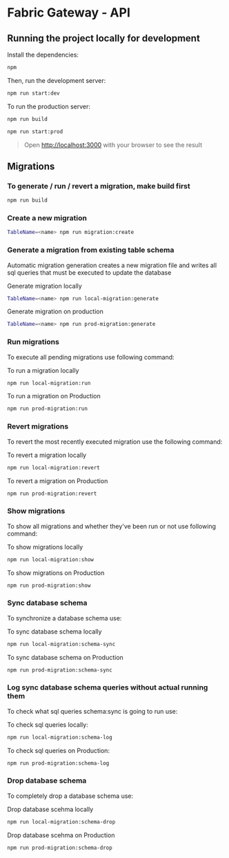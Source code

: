 # Fabric Gateway - API

## Running the project locally for development

Install the dependencies:

```bash
npm
```

Then, run the development server:

```bash
npm run start:dev
```

To run the production server:

```bash
npm run build
```

```bash
npm run start:prod
```

> Open [http://localhost:3000](http://localhost:3000) with your browser to see the result

## Migrations

### To generate / run / revert a migration, make build first

```bash
npm run build
```

### Create a new migration

```bash
TableName=<name> npm run migration:create
```

### Generate a migration from existing table schema <br />

Automatic migration generation creates a new migration file and writes all sql queries that must be executed to update the database

Generate migration locally

```bash
TableName=<name> npm run local-migration:generate
```

Generate migration on production

```bash
TableName=<name> npm run prod-migration:generate
```

### Run migrations <br />

To execute all pending migrations use following command:

To run a migration locally

```bash
npm run local-migration:run
```

To run a migration on Production

```bash
npm run prod-migration:run
```

### Revert migrations <br />

To revert the most recently executed migration use the following command:

To revert a migration locally

```bash
npm run local-migration:revert
```

To revert a migration on Production

```bash
npm run prod-migration:revert
```

### Show migrations <br />

To show all migrations and whether they've been run or not use following command:

To show migrations locally

```bash
npm run local-migration:show
```

To show migrations on Production

```bash
npm run prod-migration:show
```

### Sync database schema <br />

To synchronize a database schema use:

To sync database schema locally

```bash
npm run local-migration:schema-sync
```

To sync database schema on Production

```bash
npm run prod-migration:schema-sync
```

### Log sync database schema queries without actual running them <br />

To check what sql queries schema:sync is going to run use:

To check sql queries locally:

```bash
npm run local-migration:schema-log
```

To check sql queries on Production:

```bash
npm run prod-migration:schema-log
```

### Drop database schema <br />

To completely drop a database schema use:

Drop database scehma locally

```bash
npm run local-migration:schema-drop
```

Drop database scehma on Production

```bash
npm run prod-migration:schema-drop
```

